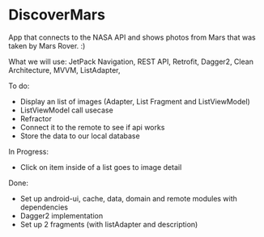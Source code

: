 # DiscoverMars

App that connects to the NASA API and shows photos from Mars that was taken by Mars Rover. :)

What we will use:
JetPack Navigation,
REST API,
Retrofit,
Dagger2,
Clean Architecture,
MVVM,
ListAdapter,


To do:
- Display an list of images (Adapter, List Fragment and ListViewModel)
- ListViewModel call usecase
- Refractor
- Connect it to the remote to see if api works
- Store the data to our local database


In Progress:
- Click on item inside of a list goes to image detail


Done:

- Set up android-ui, cache, data, domain and remote modules with dependencies
- Dagger2 implementation
- Set up 2 fragments (with listAdapter and description)
